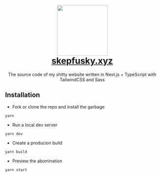 <h1 align="center">
  <img src="https://user-images.githubusercontent.com/94678583/169239867-282eadb0-dd3e-4af6-b071-3a1ea94c34ee.png" width="165">
  <br>
  <a href="https://skepfusky.xyz">skepfusky.xyz</a>
</h1>

<p align="center">
The source code of my shitty website written in Next.js + TypeScript with TailwindCSS and Sass
</p>

## Installation

- Fork or clone the repo and install the garbage

```console
yarn
```

- Run a local dev server

```console
yarn dev
```

- Create a producion build

```console
yarn build
```

- Preview the abomination

```console
yarn start
```

